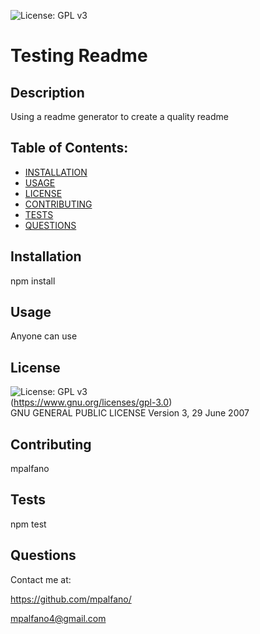 
  ![License: GPL v3](https://img.shields.io/badge/License-GPLv3-blue.svg)
  # Testing Readme

  ## Description
  Using a readme generator to create a quality readme

  ## Table of Contents:
  * [INSTALLATION](#installation)  
  * [USAGE](#usage)  
  * [LICENSE](#license)  
  * [CONTRIBUTING](#contributing)  
  * [TESTS](#tests)  
  * [QUESTIONS](#questions)  

  ## Installation

  npm install

  ## Usage

  Anyone can use

  ## License

  ![License: GPL v3](https://img.shields.io/badge/License-GPLv3-blue.svg)  
  (https://www.gnu.org/licenses/gpl-3.0)  
  GNU GENERAL PUBLIC LICENSE
      Version 3, 29 June 2007

  ## Contributing

  mpalfano

  ## Tests

  npm test

  ## Questions
  
  Contact me at:

  https://github.com/mpalfano/  

  mpalfano4@gmail.com


